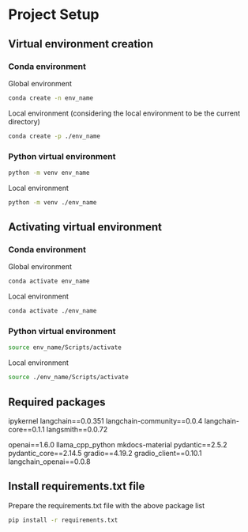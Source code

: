 # Project Setup

## Virtual environment creation
### Conda environment
Global environment
```bash
conda create -n env_name
```
Local environment (considering the local environment to be the current directory)
```bash
conda create -p ./env_name
```
### Python virtual environment
```bash
python -m venv env_name
```
Local environment
```bash
python -m venv ./env_name
```

## Activating virtual environment
### Conda environment
Global environment
```bash
conda activate env_name
```
Local environment
```bash
conda activate ./env_name
```
### Python virtual environment
```bash
source env_name/Scripts/activate
```
Local environment
```bash
source ./env_name/Scripts/activate
```

## Required packages
ipykernel
langchain==0.0.351
langchain-community==0.0.4
langchain-core==0.1.1
langsmith==0.0.72
<!-- langchain-experimentation -->
openai==1.6.0
llama_cpp_python
mkdocs-material
pydantic==2.5.2
pydantic_core==2.14.5
gradio==4.19.2
gradio_client==0.10.1
langchain_openai==0.0.8

## Install requirements.txt file
Prepare the requirements.txt file with the above package list
```bash
pip install -r requirements.txt
```